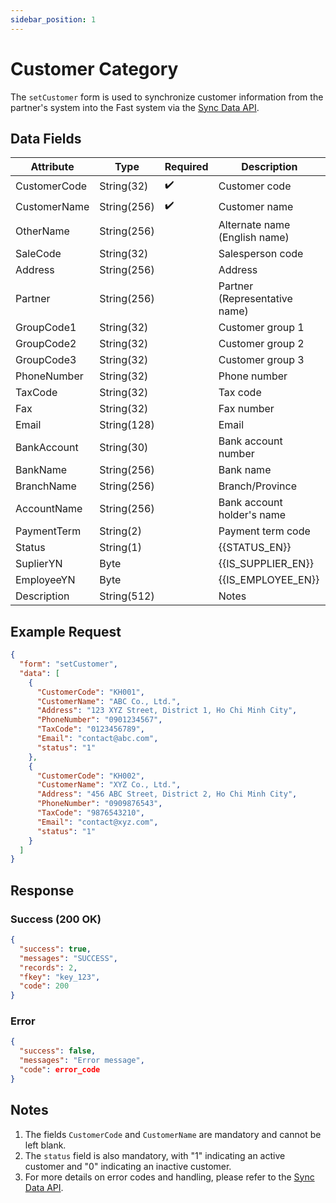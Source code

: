 ```yaml
---
sidebar_position: 1
---
```


# Customer Category

The `setCustomer` form is used to synchronize customer information from the partner's system into the Fast system via the [Sync Data API](../sync-data).

## Data Fields

| Attribute    | Type        | Required | Description          |
|--------------|-------------|----------|----------------------|
| CustomerCode | String(32)  | ✔️       | Customer code        |
| CustomerName | String(256) | ✔️       | Customer name        |
| OtherName    | String(256) |          | Alternate name (English name) |
| SaleCode     | String(32)  |          | Salesperson code     |
| Address      | String(256) |          | Address              |
| Partner      | String(256) |          | Partner (Representative name) |
| GroupCode1   | String(32)  |          | Customer group 1     |
| GroupCode2   | String(32)  |          | Customer group 2     |
| GroupCode3   | String(32)  |          | Customer group 3     |
| PhoneNumber  | String(32)  |          | Phone number         |
| TaxCode      | String(32)  |          | Tax code             |
| Fax          | String(32)  |          | Fax number           |
| Email        | String(128) |          | Email                |
| BankAccount  | String(30)  |          | Bank account number  |
| BankName     | String(256) |          | Bank name            |
| BranchName   | String(256) |          | Branch/Province      |
| AccountName  | String(256) |          | Bank account holder's name |
| PaymentTerm  | String(2)   |          | Payment term code    |
| Status       | String(1)   |          | {{STATUS_EN}}|
| SuplierYN    | Byte        |          | {{IS_SUPPLIER_EN}} |
| EmployeeYN   | Byte        |          | {{IS_EMPLOYEE_EN}}|
| Description  | String(512) |          | Notes                |

## Example Request

```json
{
  "form": "setCustomer",
  "data": [
    {
      "CustomerCode": "KH001",
      "CustomerName": "ABC Co., Ltd.",
      "Address": "123 XYZ Street, District 1, Ho Chi Minh City",
      "PhoneNumber": "0901234567",
      "TaxCode": "0123456789",
      "Email": "contact@abc.com",
      "status": "1"
    },
    {
      "CustomerCode": "KH002",
      "CustomerName": "XYZ Co., Ltd.",
      "Address": "456 ABC Street, District 2, Ho Chi Minh City",
      "PhoneNumber": "0909876543",
      "TaxCode": "9876543210",
      "Email": "contact@xyz.com",
      "status": "1"
    }
  ]
}
```

## Response

### Success (200 OK)

```json
{
  "success": true,
  "messages": "SUCCESS",
  "records": 2,
  "fkey": "key_123",
  "code": 200
}
```

### Error

```json
{
  "success": false,
  "messages": "Error message",
  "code": error_code
}
```

## Notes

1. The fields `CustomerCode` and `CustomerName` are mandatory and cannot be left blank.
2. The `status` field is also mandatory, with "1" indicating an active customer and "0" indicating an inactive customer.
3. For more details on error codes and handling, please refer to the [Sync Data API](../sync-data).